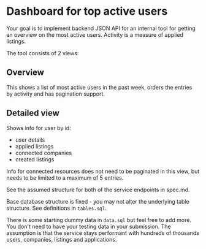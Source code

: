 # Dashboard for top active users

Your goal is to implement backend JSON API for an internal tool for getting an overview on the most active users. Activity is a measure of applied listings.

The tool consists of 2 views:

## Overview

This shows a list of most active users in the past week, orders the entries by activity and has pagination support.

## Detailed view

Shows info for user by id:

* user details
* applied listings
* connected companies
* created listings

Info for connected resources does not need to be paginated in this view, but needs to be limited to a maximum of 5 entries.

See the assumed structure for both of the service endpoints in spec.md.

Base database structure is fixed - you may not alter the underlying table structure. See definitions in `tables.sql`.

There is some starting dummy data in `data.sql` but feel free to add more. You don't need to have your testing data in your submission. The assumption is that the service stays performant with hundreds of thousands users, companies, listings and applications.
